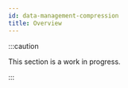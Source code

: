 ```yaml
---
id: data-management-compression
title: Overview
---
```


:::caution

This section is a work in progress.

:::